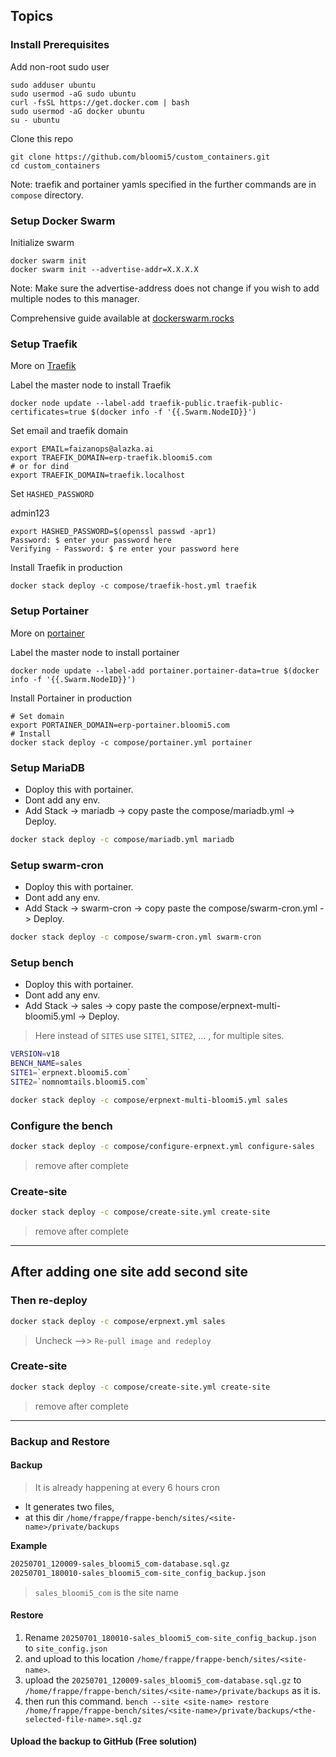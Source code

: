 ## Topics

### Install Prerequisites

Add non-root sudo user

```shell
sudo adduser ubuntu
sudo usermod -aG sudo ubuntu
curl -fsSL https://get.docker.com | bash
sudo usermod -aG docker ubuntu
su - ubuntu
```

Clone this repo

```shell
git clone https://github.com/bloomi5/custom_containers.git
cd custom_containers
```

Note: traefik and portainer yamls specified in the further commands are in `compose` directory.

### Setup Docker Swarm

Initialize swarm

```shell
docker swarm init
docker swarm init --advertise-addr=X.X.X.X
```

Note: Make sure the advertise-address does not change if you wish to add multiple nodes to this manager.

Comprehensive guide available at [dockerswarm.rocks](https://dockerswarm.rocks)

### Setup Traefik

More on [Traefik](https://dockerswarm.rocks/traefik/)

Label the master node to install Traefik

```shell
docker node update --label-add traefik-public.traefik-public-certificates=true $(docker info -f '{{.Swarm.NodeID}}')
```

Set email and traefik domain

```shell
export EMAIL=faizanops@alazka.ai
export TRAEFIK_DOMAIN=erp-traefik.bloomi5.com
# or for dind
export TRAEFIK_DOMAIN=traefik.localhost
```

Set `HASHED_PASSWORD`

admin123

```shell
export HASHED_PASSWORD=$(openssl passwd -apr1)
Password: $ enter your password here
Verifying - Password: $ re enter your password here
```

Install Traefik in production

```shell
docker stack deploy -c compose/traefik-host.yml traefik
```

### Setup Portainer

More on [portainer](https://dockerswarm.rocks/portainer)

Label the master node to install portainer

```shell
docker node update --label-add portainer.portainer-data=true $(docker info -f '{{.Swarm.NodeID}}')
```

Install Portainer in production

```shell
# Set domain
export PORTAINER_DOMAIN=erp-portainer.bloomi5.com
# Install
docker stack deploy -c compose/portainer.yml portainer
```

### Setup MariaDB

- Doploy this with portainer.
- Dont add any env.
- Add Stack -> mariadb -> copy paste the compose/mariadb.yml -> Deploy.

```sh
docker stack deploy -c compose/mariadb.yml mariadb
```

### Setup swarm-cron

- Doploy this with portainer.
- Dont add any env.
- Add Stack -> swarm-cron -> copy paste the compose/swarm-cron.yml -> Deploy.

```sh
docker stack deploy -c compose/swarm-cron.yml swarm-cron
```

### Setup bench

- Doploy this with portainer.
- Dont add any env.
- Add Stack -> sales -> copy paste the compose/erpnext-multi-bloomi5.yml -> Deploy.

> Here instead of `SITES` use `SITE1`, `SITE2`, ... , for multiple sites.

```sh
VERSION=v18
BENCH_NAME=sales
SITE1=`erpnext.bloomi5.com`
SITE2=`nomnomtails.bloomi5.com`
```

```sh
docker stack deploy -c compose/erpnext-multi-bloomi5.yml sales
```

### Configure the bench

```sh
docker stack deploy -c compose/configure-erpnext.yml configure-sales
```

> remove after complete

### Create-site

```sh
docker stack deploy -c compose/create-site.yml create-site
```

> remove after complete

---

## After adding one site add second site

### Then re-deploy

```sh
docker stack deploy -c compose/erpnext.yml sales
```

> Uncheck -->> `Re-pull image and redeploy`

### Create-site

```sh
docker stack deploy -c compose/create-site.yml create-site
```

> remove after complete

---

### Backup and Restore

#### Backup

> It is already happening at every 6 hours cron

- It generates two files,
- at this dir `/home/frappe/frappe-bench/sites/<site-name>/private/backups`

**Example**

```bash
20250701_120009-sales_bloomi5_com-database.sql.gz
20250701_180010-sales_bloomi5_com-site_config_backup.json
```

> `sales_bloomi5_com` is the site name

#### Restore

1. Rename `20250701_180010-sales_bloomi5_com-site_config_backup.json` to `site_config.json`
2. and upload to this location `/home/frappe/frappe-bench/sites/<site-name>`.
3. upload the `20250701_120009-sales_bloomi5_com-database.sql.gz` to `/home/frappe/frappe-bench/sites/<site-name>/private/backups` as it is.
4. then run this command. `bench --site <site-name> restore /home/frappe/frappe-bench/sites/<site-name>/private/backups/<the-selected-file-name>.sql.gz`

#### Upload the backup to GitHub (Free solution)

